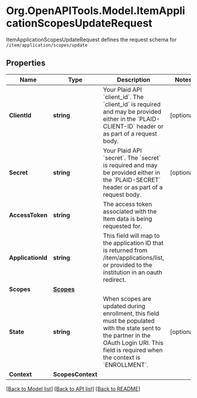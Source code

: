 # Org.OpenAPITools.Model.ItemApplicationScopesUpdateRequest
ItemApplicationScopesUpdateRequest defines the request schema for `/item/application/scopes/update`

## Properties

Name | Type | Description | Notes
------------ | ------------- | ------------- | -------------
**ClientId** | **string** | Your Plaid API &#x60;client_id&#x60;. The &#x60;client_id&#x60; is required and may be provided either in the &#x60;PLAID-CLIENT-ID&#x60; header or as part of a request body. | [optional] 
**Secret** | **string** | Your Plaid API &#x60;secret&#x60;. The &#x60;secret&#x60; is required and may be provided either in the &#x60;PLAID-SECRET&#x60; header or as part of a request body. | [optional] 
**AccessToken** | **string** | The access token associated with the Item data is being requested for. | 
**ApplicationId** | **string** | This field will map to the application ID that is returned from /item/applications/list, or provided to the institution in an oauth redirect. | 
**Scopes** | [**Scopes**](Scopes.md) |  | 
**State** | **string** | When scopes are updated during enrollment, this field must be populated with the state sent to the partner in the OAuth Login URI. This field is required when the context is &#x60;ENROLLMENT&#x60;. | [optional] 
**Context** | **ScopesContext** |  | 

[[Back to Model list]](../README.md#documentation-for-models) [[Back to API list]](../README.md#documentation-for-api-endpoints) [[Back to README]](../README.md)

